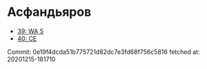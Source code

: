 # Асфандьяров
- [39: WA 5](39.md)
- [40: CE](40.md)

Commit: 0e19f4dcda51b775721d82dc7e3fd68f756c5816
 fetched at: 20201215-181710
